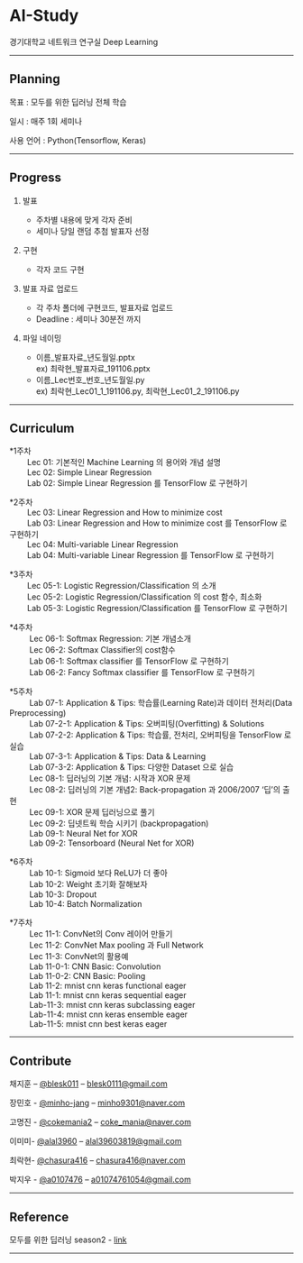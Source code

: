 # AI-Study  

경기대학교 네트워크 연구실 Deep Learning   
<!--
![](header.png) 
-->
---

## Planning

목표 : 모두를 위한 딥러닝 전체 학습  

일시 : 매주 1회 세미나  

사용 언어 : Python(Tensorflow, Keras)  
    
---

## Progress

1. 발표  
    * 주차별 내용에 맞게 각자 준비
    * 세미나 당일 랜덤 추첨 발표자 선정 

2. 구현  
    * 각자 코드 구현  

3. 발표 자료 업로드  
    * 각 주차 폴더에 구현코드, 발표자료 업로드  
    * Deadline : 세미나 30분전 까지

4. 파일 네이밍  
    * 이름_발표자료_년도월일.pptx  
    ex) 최락현_발표자료_191106.pptx
    * 이름_Lec번호_번호_년도월일.py  
    ex) 최락현_Lec01_1_191106.py, 최락현_Lec01_2_191106.py

---

## Curriculum

*1주차  
&nbsp;&nbsp;&nbsp;&nbsp;&nbsp;&nbsp;&nbsp;&nbsp;Lec 01: 기본적인 Machine Learning 의 용어와 개념 설명  
&nbsp;&nbsp;&nbsp;&nbsp;&nbsp;&nbsp;&nbsp;&nbsp;Lec 02: Simple Linear Regression  
&nbsp;&nbsp;&nbsp;&nbsp;&nbsp;&nbsp;&nbsp;&nbsp;Lab 02: Simple Linear Regression 를 TensorFlow 로 구현하기  

*2주차  
&nbsp;&nbsp;&nbsp;&nbsp;&nbsp;&nbsp;&nbsp;&nbsp;Lec 03: Linear Regression and How to minimize cost  
&nbsp;&nbsp;&nbsp;&nbsp;&nbsp;&nbsp;&nbsp;&nbsp;Lab 03: Linear Regression and How to minimize cost 를 TensorFlow 로 구현하기    
 &nbsp;&nbsp;&nbsp;&nbsp;&nbsp;&nbsp;&nbsp;&nbsp;Lec 04: Multi-variable Linear Regression  
&nbsp;&nbsp;&nbsp;&nbsp;&nbsp;&nbsp;&nbsp;&nbsp;Lab 04: Multi-variable Linear Regression 를 TensorFlow 로 구현하기   

*3주차  
&nbsp;&nbsp;&nbsp;&nbsp;&nbsp;&nbsp;&nbsp;&nbsp;Lec 05-1: Logistic Regression/Classification 의 소개  
&nbsp;&nbsp;&nbsp;&nbsp;&nbsp;&nbsp;&nbsp;&nbsp;Lec 05-2: Logistic Regression/Classification 의 cost 함수, 최소화  
&nbsp;&nbsp;&nbsp;&nbsp;&nbsp;&nbsp;&nbsp;&nbsp;Lab 05-3: Logistic Regression/Classification 를 TensorFlow 로 구현하기  

*4주차  
&nbsp;&nbsp;&nbsp;&nbsp;&nbsp;&nbsp;&nbsp;&nbsp; Lec 06-1: Softmax Regression: 기본 개념소개  
&nbsp;&nbsp;&nbsp;&nbsp;&nbsp;&nbsp;&nbsp;&nbsp; Lec 06-2: Softmax Classifier의 cost함수  
&nbsp;&nbsp;&nbsp;&nbsp;&nbsp;&nbsp;&nbsp;&nbsp; Lab 06-1: Softmax classifier 를 TensorFlow 로 구현하기  
&nbsp;&nbsp;&nbsp;&nbsp;&nbsp;&nbsp;&nbsp;&nbsp;  Lab 06-2: Fancy Softmax classifier 를 TensorFlow 로 구현하기

*5주차  
&nbsp;&nbsp;&nbsp;&nbsp;&nbsp;&nbsp;&nbsp;&nbsp; Lab 07-1: Application & Tips: 학습률(Learning Rate)과 데이터 전처리(Data Preprocessing)  
&nbsp;&nbsp;&nbsp;&nbsp;&nbsp;&nbsp;&nbsp;&nbsp; Lab 07-2-1: Application & Tips: 오버피팅(Overfitting) & Solutions  
&nbsp;&nbsp;&nbsp;&nbsp;&nbsp;&nbsp;&nbsp;&nbsp; Lab 07-2-2: Application & Tips: 학습률, 전처리, 오버피팅을 TensorFlow 로 실습  
&nbsp;&nbsp;&nbsp;&nbsp;&nbsp;&nbsp;&nbsp;&nbsp; Lab 07-3-1: Application & Tips: Data & Learning  
&nbsp;&nbsp;&nbsp;&nbsp;&nbsp;&nbsp;&nbsp;&nbsp; Lab 07-3-2: Application & Tips: 다양한 Dataset 으로 실습   
&nbsp;&nbsp;&nbsp;&nbsp;&nbsp;&nbsp;&nbsp;&nbsp; Lec 08-1: 딥러닝의 기본 개념: 시작과 XOR 문제  
&nbsp;&nbsp;&nbsp;&nbsp;&nbsp;&nbsp;&nbsp;&nbsp; Lec 08-2: 딥러닝의 기본 개념2: Back-propagation 과 2006/2007 ‘딥’의 출현  
&nbsp;&nbsp;&nbsp;&nbsp;&nbsp;&nbsp;&nbsp;&nbsp; Lec 09-1: XOR 문제 딥러닝으로 풀기  
&nbsp;&nbsp;&nbsp;&nbsp;&nbsp;&nbsp;&nbsp;&nbsp; Lec 09-2: 딥넷트웍 학습 시키기 (backpropagation)  
&nbsp;&nbsp;&nbsp;&nbsp;&nbsp;&nbsp;&nbsp;&nbsp; Lab 09-1: Neural Net for XOR  
&nbsp;&nbsp;&nbsp;&nbsp;&nbsp;&nbsp;&nbsp;&nbsp; Lab 09-2: Tensorboard (Neural Net for XOR)  

*6주차  
&nbsp;&nbsp;&nbsp;&nbsp;&nbsp;&nbsp;&nbsp;&nbsp; Lab 10-1: Sigmoid 보다 ReLU가 더 좋아  
&nbsp;&nbsp;&nbsp;&nbsp;&nbsp;&nbsp;&nbsp;&nbsp; Lab 10-2: Weight 초기화 잘해보자  
&nbsp;&nbsp;&nbsp;&nbsp;&nbsp;&nbsp;&nbsp;&nbsp; Lab 10-3: Dropout  
&nbsp;&nbsp;&nbsp;&nbsp;&nbsp;&nbsp;&nbsp;&nbsp; Lab 10-4: Batch Normalization  

*7주차  
&nbsp;&nbsp;&nbsp;&nbsp;&nbsp;&nbsp;&nbsp;&nbsp; Lec 11-1: ConvNet의 Conv 레이어 만들기  
&nbsp;&nbsp;&nbsp;&nbsp;&nbsp;&nbsp;&nbsp;&nbsp; Lec 11-2: ConvNet Max pooling 과 Full Network  
&nbsp;&nbsp;&nbsp;&nbsp;&nbsp;&nbsp;&nbsp;&nbsp; Lec 11-3: ConvNet의 활용예  
&nbsp;&nbsp;&nbsp;&nbsp;&nbsp;&nbsp;&nbsp;&nbsp; Lab 11-0-1: CNN Basic: Convolution  
&nbsp;&nbsp;&nbsp;&nbsp;&nbsp;&nbsp;&nbsp;&nbsp; Lab 11-0-2: CNN Basic: Pooling  
&nbsp;&nbsp;&nbsp;&nbsp;&nbsp;&nbsp;&nbsp;&nbsp; Lab 11-2: mnist cnn keras functional eager  
&nbsp;&nbsp;&nbsp;&nbsp;&nbsp;&nbsp;&nbsp;&nbsp; Lab 11-1: mnist cnn keras sequential eager  
&nbsp;&nbsp;&nbsp;&nbsp;&nbsp;&nbsp;&nbsp;&nbsp; Lab-11-3: mnist cnn keras subclassing eager  
&nbsp;&nbsp;&nbsp;&nbsp;&nbsp;&nbsp;&nbsp;&nbsp; Lab-11-4: mnist cnn keras ensemble eager  
&nbsp;&nbsp;&nbsp;&nbsp;&nbsp;&nbsp;&nbsp;&nbsp; Lab-11-5: mnist cnn best keras eager  

---

<!--
* 0.2.0
    * CHANGE: Remove `setDefaultXYZ()`
    * ADD: Add `init()`
* 0.1.1
    * FIX: Crash when calling `baz()` (Thanks @GenerousContributorName!)
* 0.1.0
    * The first proper release
    * CHANGE: Rename `foo()` to `bar()`
* 0.0.1
    * Work in progress
-->

## Contribute

채지훈 – [@blesk011](https://github.com/blesk011) – 
blesk0111@gmail.com

장민호 - [@minho-jang](https://github.com/minho-jang) – 
minho9301@naver.com

고명진 - [@cokemania2](https://github.com/cokemania2) – 
coke_mania@naver.com

이미미- [@alal3960](https://github.com/alal3960) – 
alal39603819@gmail.com  

최락현- [@chasura416](https://github.com/chasura416) – 
chasura416@naver.com

박지우 - [@a0107476](https://github.com/a0107476) – 
a01074761054@gmail.com


---
## Reference

모두를 위한 딥러닝 season2 - [link](https://deeplearningzerotoall.github.io/season2/lec_tensorflow.html)

---

<!--
[https://github.com/yourname/github-link](https://github.com/dbader/)
-->
<!--
## Contributing

1. Fork it (<https://github.com/yourname/yourproject/fork>)
2. Create your feature branch (`git checkout -b feature/fooBar`)
3. Commit your changes (`git commit -am 'Add some fooBar'`)
4. Push to the branch (`git push origin feature/fooBar`)
5. Create a new Pull Request
>
<!-- Markdown link & img dfn's -->
<!--
[npm-image]: https://img.shields.io/npm/v/datadog-metrics.svg?style=flat-square
[npm-url]: https://npmjs.org/package/datadog-metrics
[npm-downloads]: https://img.shields.io/npm/dm/datadog-metrics.svg?style=flat-square
[travis-image]: https://img.shields.io/travis/dbader/node-datadog-metrics/master.svg?style=flat-square
[travis-url]: https://travis-ci.org/dbader/node-datadog-metrics
[wiki]: https://github.com/yourname/yourproject/wiki
-->
